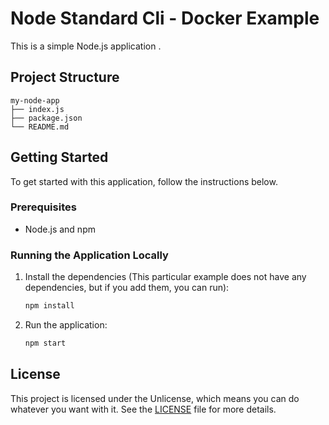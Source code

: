 # Node Standard Cli - Docker Example

This is a simple Node.js application .

## Project Structure

```
my-node-app
├── index.js
├── package.json
└── README.md
```

## Getting Started

To get started with this application, follow the instructions below.

### Prerequisites

- Node.js and npm

### Running the Application Locally

1. Install the dependencies (This particular example does not have any dependencies, but if you add them, you can run):

   ```bash
   npm install
   ```

2. Run the application:

   ```bash
   npm start
   ```

## License

This project is licensed under the Unlicense, which means you can do whatever you want with it. See the [LICENSE](LICENSE) file for more details.
